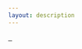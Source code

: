```yaml
---
layout: description
---
```

<div class="gallery">
  <a href="/images/doc-1.jpg">
    <img src="/images/doc-1.jpg" alt="">
  </a>
  <a href="/images/doc-1.jpg">
    <img src="/images/doc-1.jpg" alt="">
  </a>
  <a href="/images/doc-1.jpg">
    <img src="/images/doc-1.jpg" alt="">
  </a>
</div>
